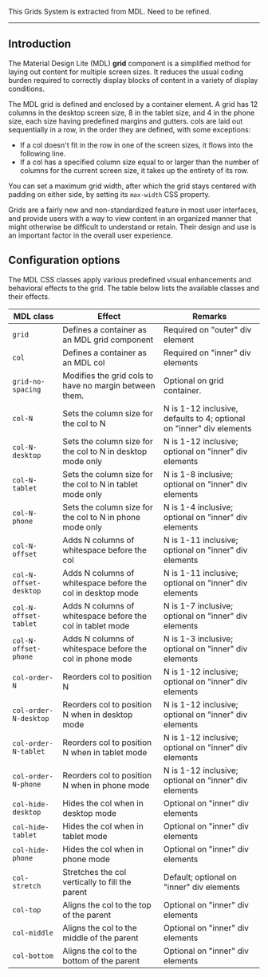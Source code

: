 This Grids System is extracted from MDL.
Need to be refined.

--------------------

## Introduction

The Material Design Lite (MDL) **grid** component is a simplified method for laying out content for multiple screen sizes. It reduces the usual coding burden required to correctly display blocks of content in a variety of display conditions.

The MDL grid is defined and enclosed by a container element. A grid has 12 columns in the desktop screen size, 8 in the tablet size, and 4 in the phone size, each size having predefined margins and gutters. cols are laid out sequentially in a row, in the order they are defined, with some exceptions:

- If a col doesn't fit in the row in one of the screen sizes, it flows into the following line.
- If a col has a specified column size equal to or larger than the number of columns for the current screen size, it takes up the entirety of its row.

You can set a maximum grid width, after which the grid stays centered with padding on either side, by setting its `max-width` CSS property.

Grids are a fairly new and non-standardized feature in most user interfaces, and provide users with a way to view content in an organized manner that might otherwise be difficult to understand or retain. Their design and use is an important factor in the overall user experience.

## Configuration options

The MDL CSS classes apply various predefined visual enhancements and behavioral effects to the grid. The table below lists the available classes and their effects.

| MDL class | Effect | Remarks |
|-----------|--------|---------|
| `grid` | Defines a container as an MDL grid component | Required on "outer" div element |
| `col` | Defines a container as an MDL col | Required on "inner" div elements |
| `grid-no-spacing` | Modifies the grid cols to have no margin between them. | Optional on grid container. |
| `col-N` | Sets the column size for the col to N | N is 1-12 inclusive, defaults to 4; optional on "inner" div elements|
| `col-N-desktop` | Sets the column size for the col to N in desktop mode only | N is 1-12 inclusive; optional on "inner" div elements|
| `col-N-tablet` | Sets the column size for the col to N in tablet mode only | N is 1-8 inclusive; optional on "inner" div elements|
| `col-N-phone` | Sets the column size for the col to N in phone mode only | N is 1-4 inclusive; optional on "inner" div elements|
| `col-N-offset` | Adds N columns of whitespace before the col | N is 1-11 inclusive; optional on "inner" div elements|
| `col-N-offset-desktop` | Adds N columns of whitespace before the col in desktop mode | N is 1-11 inclusive; optional on "inner" div elements|
| `col-N-offset-tablet` | Adds N columns of whitespace before the col in tablet mode | N is 1-7 inclusive; optional on "inner" div elements|
| `col-N-offset-phone` | Adds N columns of whitespace before the col in phone mode | N is 1-3 inclusive; optional on "inner" div elements|
| `col-order-N` | Reorders col to position N | N is 1-12 inclusive; optional on "inner" div elements|
| `col-order-N-desktop` | Reorders col to position N when in desktop mode | N is 1-12 inclusive; optional on "inner" div elements|
| `col-order-N-tablet` | Reorders col to position N when in tablet mode | N is 1-12 inclusive; optional on "inner" div elements|
| `col-order-N-phone` | Reorders col to position N when in phone mode | N is 1-12 inclusive; optional on "inner" div elements|
| `col-hide-desktop` | Hides the col when in desktop mode | Optional on "inner" div elements |
| `col-hide-tablet` | Hides the col when in tablet mode | Optional on "inner" div elements |
| `col-hide-phone` | Hides the col when in phone mode | Optional on "inner" div elements |
| `col-stretch` | Stretches the col vertically to fill the parent | Default; optional on "inner" div elements |
| `col-top` | Aligns the col to the top of the parent | Optional on "inner" div elements |
| `col-middle` | Aligns the col to the middle of the parent | Optional on "inner" div elements |
|`col-bottom` | Aligns the col to the bottom of the parent | Optional on "inner" div elements |